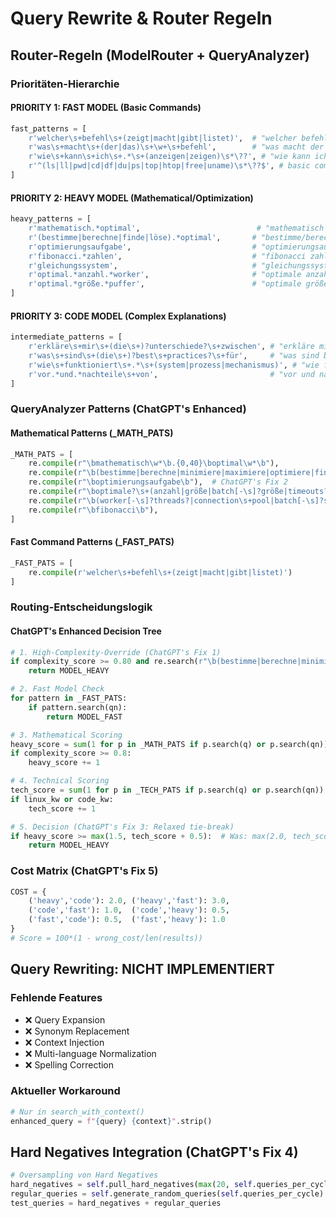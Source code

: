 # Query Rewrite & Router Regeln

## Router-Regeln (ModelRouter + QueryAnalyzer)

### Prioritäten-Hierarchie

#### PRIORITY 1: FAST MODEL (Basic Commands)
```python
fast_patterns = [
    r'welcher\s+befehl\s+(zeigt|macht|gibt|listet)',  # "welcher befehl zeigt/macht"
    r'was\s+macht\s+(der|das)\s+\w+\s+befehl',        # "was macht der X befehl"
    r'wie\s+kann\s+ich\s+.*\s+(anzeigen|zeigen)\s*\??', # "wie kann ich X anzeigen?"
    r'^(ls|ll|pwd|cd|df|du|ps|top|htop|free|uname)\s*\??$', # basic commands alone
]
```

#### PRIORITY 2: HEAVY MODEL (Mathematical/Optimization)
```python
heavy_patterns = [
    r'mathematisch.*optimal',                          # "mathematisch optimal"
    r'(bestimme|berechne|finde|löse).*optimal',       # "bestimme/berechne optimal"
    r'optimierungsaufgabe',                           # "optimierungsaufgabe"
    r'fibonacci.*zahlen',                             # "fibonacci zahlen"
    r'gleichungssystem',                              # "gleichungssystem"
    r'optimal.*anzahl.*worker',                       # "optimale anzahl worker"
    r'optimal.*größe.*puffer',                        # "optimale größe puffer"
]
```

#### PRIORITY 3: CODE MODEL (Complex Explanations)
```python
intermediate_patterns = [
    r'erkläre\s+mir\s+(die\s+)?unterschiede?\s+zwischen', # "erkläre mir unterschiede zwischen"
    r'was\s+sind\s+(die\s+)?best\s+practices?\s+für',     # "was sind best practices für"
    r'wie\s+funktioniert\s+.*\s+(system|prozess|mechanismus)', # "wie funktioniert X system"
    r'vor.*und.*nachteile\s+von',                         # "vor und nachteile von"
]
```

### QueryAnalyzer Patterns (ChatGPT's Enhanced)

#### Mathematical Patterns (_MATH_PATS)
```python
_MATH_PATS = [
    re.compile(r"\bmathematisch\w*\b.{0,40}\boptimal\w*\b"),
    re.compile(r"\b(bestimme|berechne|minimiere|maximiere|optimiere|finde|löse)\b[^\.]{0,80}\b(optimal\w*|minimum|maxim\w*|argmin|argmax)\b"),
    re.compile(r"\boptimierungsaufgabe\b"),  # ChatGPT's Fix 2
    re.compile(r"\boptimale?\s+(anzahl|größe|batch[-\s]?größe|timeouts?|cache[-\s]?größe|connections?)\b"),
    re.compile(r"\b(worker[-\s]?threads?|connection\s+pool|batch[-\s]?size)\b.*\b(optimal\w*|anzahl|größe)\b"),
    re.compile(r"\bfibonacci\b"),
]
```

#### Fast Command Patterns (_FAST_PATS)
```python
_FAST_PATS = [
    re.compile(r'welcher\s+befehl\s+(zeigt|macht|gibt|listet)')
]
```

### Routing-Entscheidungslogik

#### ChatGPT's Enhanced Decision Tree
```python
# 1. High-Complexity-Override (ChatGPT's Fix 1)
if complexity_score >= 0.80 and re.search(r"\b(bestimme|berechne|minimiere|maximiere|optimiere|finde|löse)\b", qn):
    return MODEL_HEAVY

# 2. Fast Model Check
for pattern in _FAST_PATS:
    if pattern.search(qn):
        return MODEL_FAST

# 3. Mathematical Scoring
heavy_score = sum(1 for p in _MATH_PATS if p.search(q) or p.search(qn))
if complexity_score >= 0.8:
    heavy_score += 1

# 4. Technical Scoring  
tech_score = sum(1 for p in _TECH_PATS if p.search(q) or p.search(qn))
if linux_kw or code_kw:
    tech_score += 1

# 5. Decision (ChatGPT's Fix 3: Relaxed tie-break)
if heavy_score >= max(1.5, tech_score + 0.5):  # Was: max(2.0, tech_score + 1.0)
    return MODEL_HEAVY
```

### Cost Matrix (ChatGPT's Fix 5)
```python
COST = {
    ('heavy','code'): 2.0, ('heavy','fast'): 3.0,
    ('code','fast'): 1.0,  ('code','heavy'): 0.5,
    ('fast','code'): 0.5,  ('fast','heavy'): 1.0
}
# Score = 100*(1 - wrong_cost/len(results))
```

## Query Rewriting: NICHT IMPLEMENTIERT

### Fehlende Features
- ❌ Query Expansion
- ❌ Synonym Replacement  
- ❌ Context Injection
- ❌ Multi-language Normalization
- ❌ Spelling Correction

### Aktueller Workaround
```python
# Nur in search_with_context()
enhanced_query = f"{query} {context}".strip()
```

## Hard Negatives Integration (ChatGPT's Fix 4)
```python
# Oversampling von Hard Negatives
hard_negatives = self.pull_hard_negatives(max(20, self.queries_per_cycle // 3))
regular_queries = self.generate_random_queries(self.queries_per_cycle)
test_queries = hard_negatives + regular_queries
```